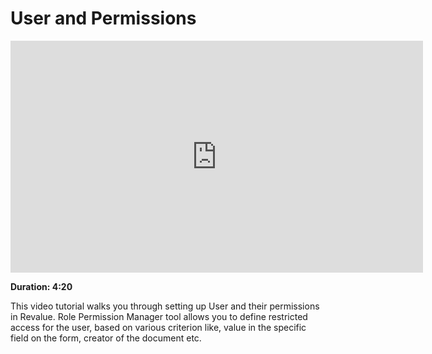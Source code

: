# User and Permissions

<iframe width="660" height="371" src="https://www.youtube.com/embed/" frameborder="0" allowfullscreen></iframe>

**Duration: 4:20**

This video tutorial walks you through setting up User and their permissions in Revalue. Role Permission Manager tool allows you to define restricted access for the user, based on various criterion like, value in the specific field on the form, creator of the document etc.

